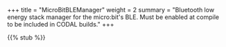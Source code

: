 +++
title = "MicroBitBLEManager"
weight = 2
summary = "Bluetooth low energy stack manager for the micro:bit's BLE. Must be enabled at compile to be included in CODAL builds."
+++

{{% stub %}}